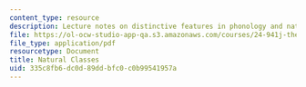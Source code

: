 ```yaml
---
content_type: resource
description: Lecture notes on distinctive features in phonology and natural classes.
file: https://ol-ocw-studio-app-qa.s3.amazonaws.com/courses/24-941j-the-lexicon-and-its-features-spring-2007/335c8fb6dc0d89ddbfc0c0b99541957a_lec4ds_natural.pdf
file_type: application/pdf
resourcetype: Document
title: Natural Classes
uid: 335c8fb6-dc0d-89dd-bfc0-c0b99541957a
---
```

